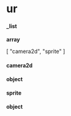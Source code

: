 # ur
#### _list
**array**

[
 "camera2d",
 "sprite"
]

#### camera2d
**object**



#### sprite
**object**




